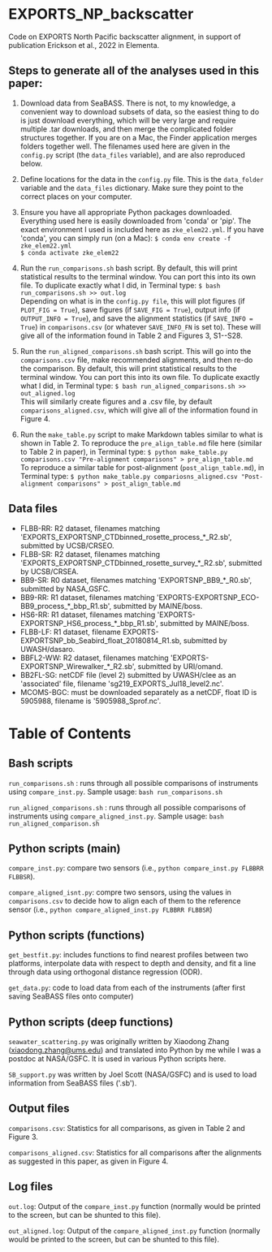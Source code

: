 # EXPORTS_NP_backscatter
Code on EXPORTS North Pacific backscatter alignment, in support of publication Erickson et al., 2022 in Elementa.

## Steps to generate all of the analyses used in this paper:

1. Download data from SeaBASS. There is not, to my knowledge, a convenient way to download subsets of data, so the easiest thing to do is just download everything, which will be very large and require multiple .tar downloads, and then merge the complicated folder structures together. If you are on a Mac, the Finder application merges folders together well. The filenames used here are given in the `config.py` script (the `data_files` variable), and are also reproduced below.

2. Define locations for the data in the `config.py` file. This is the `data_folder` variable and the `data_files` dictionary. Make sure they point to the correct places on your computer.

3. Ensure you have all appropriate Python packages downloaded. Everything used here is easily downloaded from 'conda' or 'pip'. The exact environment I used is included here as `zke_elem22.yml`. If you have 'conda', you can simply run (on a Mac):
`$ conda env create -f zke_elem22.yml`  
`$ conda activate zke_elem22`  

4. Run the `run_comparisons.sh` bash script. By default, this will print statistical results to the terminal window. You can port this into its own file. To duplicate exactly what I did, in Terminal type: 
`$ bash run_comparisons.sh >> out.log`  
Depending on what is in the `config.py file`, this will plot figures (if `PLOT_FIG = True`), save figures (if `SAVE_FIG = True`), output info (if `OUTPUT_INFO = True`), and save the alignment statistics  (if `SAVE_INFO = True`) in `comparisons.csv` (or whatever `SAVE_INFO_FN` is set to). These will give all of the information found in Table 2 and Figures 3, S1--S28.

5. Run the `run_aligned_comparisons.sh` bash script. This will go into the `comparisons.csv` file, make recommended alignments, and then re-do the comparison. By default, this will print statistical results to the terminal window. You can port this into its own file. To duplicate exactly what I did, in Terminal type: 
`$ bash run_aligned_comparisons.sh >> out_aligned.log`  
This will similarly create figures and a .csv file, by default `comparisons_aligned.csv`, which will give all of the information found in Figure 4.

6. Run the `make_table.py` script to make Markdown tables similar to what is shown in Table 2. To reproduce the `pre_align_table.md` file here (similar to Table 2 in paper), in Terminal type:
`$ python make_table.py comparisons.csv "Pre-alignment comparisons" > pre_align_table.md`  
To reproduce a similar table for post-alignment (`post_align_table.md`), in Terminal type:
`$ python make_table.py compariosns_aligned.csv "Post-alignment comparisons" > post_align_table.md`  

## Data files
- FLBB-RR: R2 dataset, filenames matching 'EXPORTS_EXPORTSNP_CTDbinned_rosette_process\_\*\_R2.sb', submitted by UCSB/CRSEO.  
- FLBB-SR: R2 dataset, filenames matching 'EXPORTS_EXPORTSNP_CTDbinned_rosette_survey\_\*\_R2.sb', submitted by UCSB/CRSEA.  
- BB9-SR: R0 dataset, filenames matching 'EXPORTSNP_BB9\_\*\_R0.sb', submitted by NASA_GSFC.  
- BB9-RR: R1 dataset, filenames matching 'EXPORTS-EXPORTSNP_ECO-BB9_process\_\*\_bbp_R1.sb', submitted by MAINE/boss.  
- HS6-RR: R1 dataset, filenames matching 'EXPORTS-EXPORTSNP_HS6_process\_\*\_bbp_R1.sb', submitted by MAINE/boss.
- FLBB-LF: R1 dataset, filename EXPORTS-EXPORTSNP_bb_Seabird_float_20180814_R1.sb, submitted by UWASH/dasaro.  
- BBFL2-WW: R2 dataset, filenames matching 'EXPORTS-EXPORTSNP_Wirewalker\_\*\_R2.sb', submitted by URI/omand.  
- BB2FL-SG: netCDF file (level 2) submitted by UWASH/clee as an 'associated' file, filename 'sg219_EXPORTS_Jul18_level2.nc'.  
- MCOMS-BGC: must be downloaded separately as a netCDF, float ID is 5905988, filename is '5905988_Sprof.nc'.

# Table of Contents

## Bash scripts

`run_comparisons.sh` : runs through all possible comparisons of instruments using `compare_inst.py`. Sample usage: `bash run_comparisons.sh` 

`run_aligned_comparisons.sh` : runs through all possible comparisons of instruments using `compare_aligned_inst.py`. Sample usage: `bash run_aligned_comparison.sh`

## Python scripts (main)

`compare_inst.py`: compare two sensors (i.e., `python compare_inst.py FLBBRR FLBBSR`).

`compare_aligned_isnt.py`: compre two sensors, using the values in `comparisons.csv` to decide how to align each of them to the reference sensor (i.e., `python compare_aligned_inst.py FLBBRR FLBBSR`)

## Python scripts (functions)

`get_bestfit.py`: includes functions to find nearest profiles between two platforms, interpolate data with respect to depth and density, and fit a line through data using orthogonal distance regression (ODR).

`get_data.py`: code to load data from each of the instruments (after first saving SeaBASS files onto computer)

## Python scripts (deep functions)

`seawater_scattering.py` was originally written by Xiaodong Zhang (xiaodong.zhang@ums.edu) and translated into Python by me while I was a postdoc at NASA/GSFC. It is used in various Python scripts here.

`SB_support.py` was written by Joel Scott (NASA/GSFC) and is used to load information from SeaBASS files ('.sb').

## Output files

`comparisons.csv`: Statistics for all comparisons, as given in Table 2 and Figure 3.

`comparisons_aligned.csv`: Statistics for all comparisons after the alignments as suggested in this paper, as given in Figure 4.

## Log files

`out.log`: Output of the `compare_inst.py` function (normally would be printed to the screen, but can be shunted to this file).

`out_aligned.log`: Output of the `compare_aligned_inst.py` function (normally would be printed to the screen, but can be shunted to this file).



